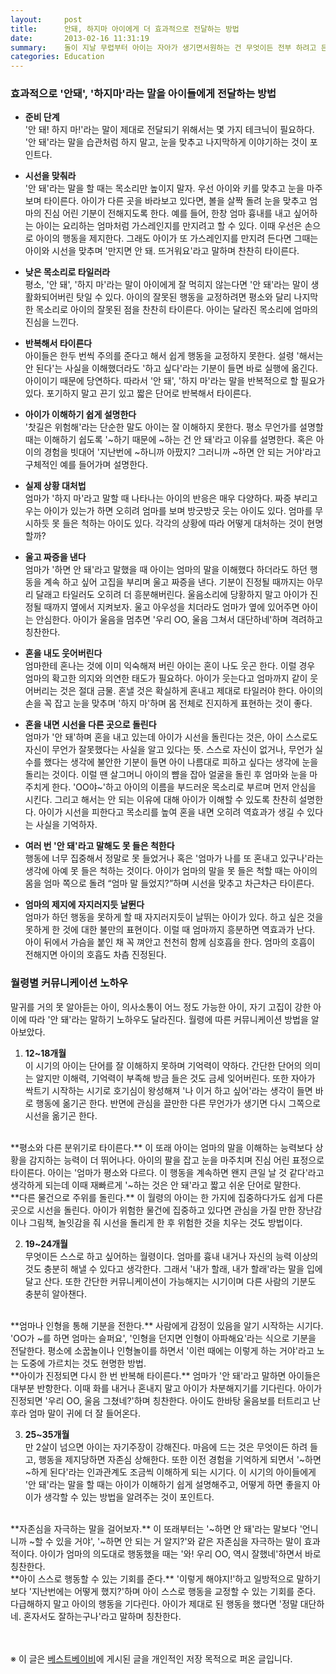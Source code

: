 ```yaml
---
layout:     post
title:      안돼, 하지마 아이에게 더 효과적으로 전달하는 방법
date:       2013-02-16 11:31:19
summary:    돌이 지날 무렵부터 아이는 자아가 생기면서원하는 건 무엇이든 전부 하려고 든다. 이때부터 엄마는 '안 돼', '하지 마'라는 말을 입에 달고 살게 된다. 그리고 과연 아이를 어떻게 타일러야 잘못된 행동을 막을 수 있을지 고민한다. 하지만 막무가내로 소리를 지르는 행동은 아무짝에도 쓸모가 없다. 어차피 아이는 엄마의 말을 잘 이해하지 못 하거니와, 하고 싶은 행동은 끝까지 하려고 고집을 부릴 게 빤하기 때문이다. 아이에게 '안 돼', '하지 마'라는 말을 효과적으로 전달하는 노하우를 알아보자.
categories: Education
---
```



### 효과적으로 '안돼', '하지마'라는 말을 아이들에게 전달하는 방법
* <strong>준비 단계</strong>         
'안 돼! 하지 마!'라는 말이 제대로 전달되기 위해서는 몇 가지 테크닉이 필요하다. '안 돼'라는 말을 습관처럼 하지 말고, 눈을 맞추고 나지막하게 이야기하는 것이 포인트다.

* <strong>시선을 맞춰라</strong>         
'안 돼'라는 말을 할 때는 목소리만 높이지 말자. 우선 아이와 키를 맞추고 눈을 마주보며 타이른다. 아이가 다른 곳을 바라보고 있다면, 볼을 살짝 돌려 눈을 맞추고 엄마의 진심 어린 기분이 전해지도록 한다. 예를 들어, 한창 엄마 흉내를 내고 싶어하는 아이는 요리하는 엄마처럼 가스레인지를 만지려고 할 수 있다. 이때 우선은 손으로 아이의 행동을 제지한다. 그래도 아이가 또 가스레인지를 만지려 든다면 그때는 아이와 시선을 맞추며 '만지면 안 돼. 뜨거워요'라고 말하며 찬찬히 타이른다.

* <strong>낮은 목소리로 타일러라</strong>         
평소, '안 돼', '하지 마'라는 말이 아이에게 잘 먹히지 않는다면 '안 돼'라는 말이 생활화되어버린 탓일 수 있다. 아이의 잘못된 행동을 교정하려면 평소와 달리 나지막한 목소리로 아이의 잘못된 점을 찬찬히 타이른다. 아이는 달라진 목소리에 엄마의 진심을 느낀다.

* <strong>반복해서 타이른다</strong>         
아이들은 한두 번씩 주의를 준다고 해서 쉽게 행동을 교정하지 못한다. 설령 '해서는 안 된다'는 사실을 이해했더라도 '하고 싶다'라는 기분이 들면 바로 실행에 옮긴다. 아이이기 때문에 당연하다. 따라서 '안 돼', '하지 마'라는 말을 반복적으로 할 필요가 있다. 포기하지 말고 끈기 있고 짧은 단어로 반복해서 타이른다.

* <strong>아이가 이해하기 쉽게 설명한다</strong>         
'찻길은 위험해'라는 단순한 말도 아이는 잘 이해하지 못한다. 평소 무언가를 설명할 때는 이해하기 쉽도록 '~하기 때문에 ~하는 건 안 돼'라고 이유를 설명한다. 혹은 아이의 경험을 빗대어 '지난번에 ~하니까 아팠지? 그러니까 ~하면 안 되는 거야'라고 구체적인 예를 들어가며 설명한다.

* <strong>실제 상황 대처법</strong>         
엄마가 '하지 마'라고 말할 때 나타나는 아이의 반응은 매우 다양하다. 짜증 부리고 우는 아이가 있는가 하면 오히려 엄마를 보며 방긋방긋 웃는 아이도 있다. 엄마를 무시하듯 못 들은 척하는 아이도 있다. 각각의 상황에 따라 어떻게 대처하는 것이 현명할까?

* <strong>울고 짜증을 낸다</strong>         
엄마가 '하면 안 돼'라고 말했을 때 아이는 엄마의 말을 이해했다 하더라도 하던 행동을 계속 하고 싶어 고집을 부리며 울고 짜증을 낸다. 기분이 진정될 때까지는 아무리 달래고 타일러도 오히려 더 흥분해버린다. 울음소리에 당황하지 말고 아이가 진정될 때까지 옆에서 지켜보자. 울고 아우성을 치더라도 엄마가 옆에 있어주면 아이는 안심한다. 아이가 울음을 멈추면 '우리 OO, 울음 그쳐서 대단하네'하며 격려하고 칭찬한다.

* <strong>혼을 내도 웃어버린다</strong>         
엄마한테 혼나는 것에 이미 익숙해져 버린 아이는 혼이 나도 웃곤 한다. 이럴 경우 엄마의 확고한 의지와 의연한 태도가 필요하다. 아이가 웃는다고 엄마까지 같이 웃어버리는 것은 절대 금물. 혼낼 것은 확실하게 혼내고 제대로 타일러야 한다. 아이의 손을 꼭 잡고 눈을 맞추며 '하지 마'하며 몸 전체로 진지하게 표현하는 것이 좋다.

* <strong>혼을 내면 시선을 다른 곳으로 돌린다</strong>         
엄마가 '안 돼'하며 혼을 내고 있는데 아이가 시선을 돌린다는 것은, 아이 스스로도 자신이 무언가 잘못했다는 사실을 알고 있다는 뜻. 스스로 자신이 없거나, 무언가 실수를 했다는 생각에 불안한 기분이 들면 아이 나름대로 피하고 싶다는 생각에 눈을 돌리는 것이다. 이럴 땐 살그머니 아이의 뺨을 잡아 얼굴을 돌린 후 엄마와 눈을 마주치게 한다. 'OO야~'하고 아이의 이름을 부드러운 목소리로 부르며 먼저 안심을 시킨다. 그리고 해서는 안 되는 이유에 대해 아이가 이해할 수 있도록 찬찬히 설명한다. 아이가 시선을 피한다고 목소리를 높여 혼을 내면 오히려 역효과가 생길 수 있다는 사실을 기억하자.

* <strong>여러 번 '안 돼'라고 말해도 못 들은 척한다</strong>         
행동에 너무 집중해서 정말로 못 들었거나 혹은 '엄마가 나를 또 혼내고 있구나'라는 생각에 아예 못 들은 척하는 것이다. 아이가 엄마의 말을 못 들은 척할 때는 아이의 몸을 엄마 쪽으로 돌려 “엄마 말 들었지?”하며 시선을 맞추고 차근차근 타이른다.

* <strong>엄마의 제지에 자지러지듯 날뛴다</strong>         
엄마가 하던 행동을 못하게 할 때 자지러지듯이 날뛰는 아이가 있다. 하고 싶은 것을 못하게 한 것에 대한 불만의 표현이다. 이럴 때 엄마까지 흥분하면 역효과가 난다. 아이 뒤에서 가슴을 붙인 채 꼭 껴안고 천천히 함께 심호흡을 한다. 엄마의 호흡이 전해지면 아이의 호흡도 차츰 진정된다.

### 월령별 커뮤니케이션 노하우
말귀를 거의 못 알아듣는 아이, 의사소통이 어느 정도 가능한 아이, 자기 고집이 강한 아이에 따라 '안 돼'라는 말하기 노하우도 달라진다. 월령에 따른 커뮤니케이션 방법을 알아보았다.

1. <strong>12~18개월</strong>         
이 시기의 아이는 단어를 잘 이해하지 못하며 기억력이 약하다. 간단한 단어의 의미는 알지만 이해력, 기억력이 부족해 방금 들은 것도 금세 잊어버린다. 또한 자아가 싹트기 시작하는 시기로 호기심이 왕성해져 '나 이거 하고 싶어'라는 생각이 들면 바로 행동에 옮기곤 한다. 반면에 관심을 끌만한 다른 무언가가 생기면 다시 그쪽으로 시선을 옮기곤 한다.     
<br />
**평소와 다른 분위기로 타이른다.** 이 또래 아이는 엄마의 말을 이해하는 능력보다 상황을 감지하는 능력이 더 뛰어나다. 아이의 팔을 잡고 눈을 마주치며 진심 어린 표정으로 타이른다. 아이는 '엄마가 평소와 다르다. 이 행동을 계속하면 왠지 큰일 날 것 같다'라고 생각하게 되는데 이때 재빠르게 '~하는 것은 안 돼'라고 짧고 쉬운 단어로 말한다.     
<br />
**다른 물건으로 주위를 돌린다.** 이 월령의 아이는 한 가지에 집중하다가도 쉽게 다른 곳으로 시선을 돌린다. 아이가 위험한 물건에 집중하고 있다면 관심을 가질 만한 장난감이나 그림책, 놀잇감을 줘 시선을 돌리게 한 후 위험한 것을 치우는 것도 방법이다.

2. <strong>19~24개월</strong>         
무엇이든 스스로 하고 싶어하는 월령이다. 엄마를 흉내 내거나 자신의 능력 이상의 것도 충분히 해낼 수 있다고 생각한다. 그래서 '내가 할래, 내가 할래'라는 말을 입에 달고 산다. 또한 간단한 커뮤니케이션이 가능해지는 시기이며 다른 사람의 기분도 충분히 알아챈다.     
<br />
**엄마나 인형을 통해 기분을 전한다.** 사람에게 감정이 있음을 알기 시작하는 시기다. 'OO가 ~를 하면 엄마는 슬퍼요', '인형을 던지면 인형이 아파해요'라는 식으로 기분을 전달한다. 평소에 소꿉놀이나 인형놀이를 하면서 '이런 때에는 이렇게 하는 거야'라고 노는 도중에 가르치는 것도 현명한 방법.     
<br />
**아이가 진정되면 다시 한 번 반복해 타이른다.** 엄마가 '안 돼'라고 말하면 아이들은 대부분 반항한다. 이때 화를 내거나 혼내지 말고 아이가 차분해지기를 기다린다. 아이가 진정되면 '우리 OO, 울음 그쳤네?'하며 칭찬한다. 아이도 한바탕 울음보를 터트리고 난 후라 엄마 말이 귀에 더 잘 들어온다.

3. <strong>25~35개월</strong>         
만 2살이 넘으면 아이는 자기주장이 강해진다. 마음에 드는 것은 무엇이든 하려 들고, 행동을 제지당하면 자존심 상해한다. 또한 이전 경험을 기억하게 되면서 '~하면 ~하게 된다'라는 인과관계도 조금씩 이해하게 되는 시기다. 이 시기의 아이들에게 '안 돼'라는 말을 할 때는 아이가 이해하기 쉽게 설명해주고, 어떻게 하면 좋을지 아이가 생각할 수 있는 방법을 알려주는 것이 포인트다.     
<br />
**자존심을 자극하는 말을 걸어보자.** 이 또래부터는 '~하면 안 돼'라는 말보다 '언니니까 ~할 수 있을 거야', '~하면 안 되는 거 알지?'와 같은 자존심을 자극하는 말이 효과적이다. 아이가 엄마의 의도대로 행동했을 때는 '와! 우리 OO, 역시 잘했네'하면서 바로 칭찬한다.     
<br />
**아이 스스로 행동할 수 있는 기회를 준다.** '이렇게 해야지!'하고 일방적으로 말하기보다 '지난번에는 어떻게 했지?'하며 아이 스스로 행동을 교정할 수 있는 기회를 준다. 다급해하지 말고 아이의 행동을 기다린다. 아이가 제대로 된 행동을 했다면 '정말 대단하네. 혼자서도 잘하는구나'라고 말하며 칭찬한다. 

<br /><br />
※ 이 글은 [베스트베이비](http://www.ibestbaby.co.kr)에 게시된 글을 개인적인 저장 목적으로 퍼온 글입니다.